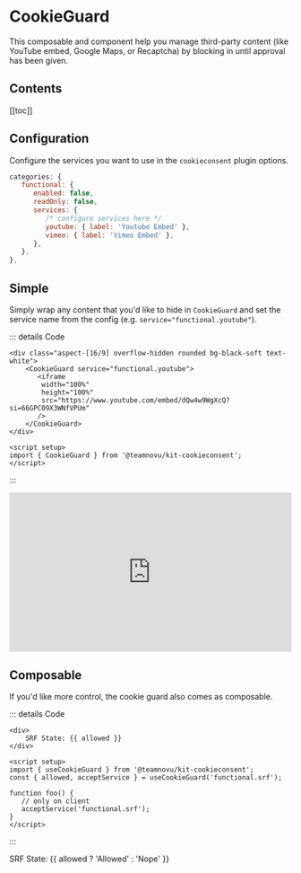 <script setup>
import { getCurrentInstance, onMounted } from 'vue'
import { createCookieConsent, CookieGuard, useCookieGuard } from '@teamnovu/kit-cookieconsent';
import { useRouter } from 'vitepress'
import '@teamnovu/kit-cookieconsent/style';

// setup
if (!import.meta.env.SSR) {
   const instance = getCurrentInstance();
   const app = instance.appContext.app;
   app.use(createCookieConsent({
      categories: {
         functional: {
            services: {
               youtube: { label: 'Youtube Embed' },
               vimeo: { label: 'Vimeo Embed' },
               srf: { label: 'SRF Embed' },
            },
         },
      },
   }));
   onMounted(()=>{
      const router = useRouter();
      router.onBeforeRouteChange = () => { app.config.globalProperties.$cookieconsent?.reset(true); }
      window.onbeforeunload = () => { app.config.globalProperties.$cookieconsent?.reset(true); }
   })
}

// for composable example
const { allowed } = useCookieGuard('functional.srf');

</script>
<style>
body {
    --cc-font-family: var(--vp-font-family-base);
    --cc-btn-primary-bg: var(--vp-c-brand);
    --cc-btn-primary-border-color: var(--vp-c-brand);
    --cc-btn-primary-hover-bg: var(--vp-c-brand-darker);
    --cc-btn-primary-hover-border-color: var(--vp-c-brand-darker);
    --cc-toggle-on-bg: var(--vp-c-brand);
}
.video {
   position: relative;
   aspect-ratio: 16/9;
   background-color: var(--vp-custom-block-details-bg);
}
</style>


# CookieGuard

This composable and component help you manage third-party content (like YouTube embed, Google Maps, or Recaptcha) by blocking in until approval has been given.

## Contents

[[toc]]

## Configuration

Configure the services you want to use in the `cookieconsent` plugin options.
```js
categories: {
   functional: {
      enabled: false,
      readOnly: false,
      services: {
         /* configure services here */
         youtube: { label: 'Youtube Embed' },
         vimeo: { label: 'Vimeo Embed' },
      },
   },
},
```

## Simple

Simply wrap any content that you'd like to hide in `CookieGuard` and set the service name from the config (e.g. `service="functional.youtube"`).

::: details Code
```vue
<div class="aspect-[16/9] overflow-hidden rounded bg-black-soft text-white">
    <CookieGuard service="functional.youtube">
       <iframe
        width="100%"
        height="100%"
        src="https://www.youtube.com/embed/dQw4w9WgXcQ?si=66GPC09X3WNfVPUm"
       />
    </CookieGuard>
</div>

<script setup>
import { CookieGuard } from '@teamnovu/kit-cookieconsent';
</script>
```
:::
<div class="video">
    <CookieGuard service="functional.youtube">
       <iframe
        width="100%"
        height="100%"
        frameborder="0"
        src="https://www.youtube.com/embed/dQw4w9WgXcQ?si=66GPC09X3WNfVPUm"
       />
    </CookieGuard>
</div>

## Custom Message

You can also provide a `#rejected` template to show a custom message.

::: details Code
```vue
<div class="video">
    <CookieGuard service="functional.vimeo">
      <template #default>
        <iframe src="https://player.vimeo.com/video/375468729?h=d063a6fe74" width="100%" height="100%" frameborder="0"></iframe>
       </template>
       <template #rejected="{ acceptService, serviceName }">
         <div style="height:100%;padding:4rem">
            <div style="height:100%;display:flex;flex-direction:column;align-items:center;justify-content:center;border:3px solid white;">
               <strong>Hi there, wanna have some {{ serviceName }} cookies?</strong>
               <button
                  style="padding:2rem 4rem;background-color:var(--vp-c-brand);color:white;border:none;border-radius:0.5rem;cursor:pointer;margin-top:2rem;"
                  @click="() => acceptService('functional.vimeo')"
               >
                  🍪 Oh boi! 🍪
               </button>
            </div>
         </div>
       </template>
    </CookieGuard>
</div>

<script setup>
import { CookieGuard } from '@teamnovu/kit-cookieconsent';
</script>
```
:::
<div class="video">
    <CookieGuard service="functional.vimeo">
      <template #default>
        <iframe src="https://player.vimeo.com/video/375468729?h=d063a6fe74" width="100%" height="100%" frameborder="0"></iframe>
       </template>
       <template #rejected="{ acceptService, serviceName }">
         <div style="height:100%;padding:4rem">
            <div style="height:100%;display:flex;flex-direction:column;align-items:center;justify-content:center;border:3px solid white;">
               <strong>Hi there, wanna have some {{ serviceName }} cookies?</strong>
               <button
                  style="padding:2rem 4rem;background-color:var(--vp-c-brand);color:white;border:none;border-radius:0.5rem;cursor:pointer;margin-top:2rem;"
                  @click="() => acceptService('functional.vimeo')"
               >
                  🍪 Oh boi! 🍪
               </button>
            </div>
         </div>
       </template>
    </CookieGuard>
</div>

## Composable

If you'd like more control, the cookie guard also comes as composable.

::: details Code
```vue
<div>
    SRF State: {{ allowed }}
</div>

<script setup>
import { useCookieGuard } from '@teamnovu/kit-cookieconsent';
const { allowed, acceptService } = useCookieGuard('functional.srf');

function foo() {
   // only on client
   acceptService('functional.srf');
}
</script>
```
:::
<div>
    SRF State: {{ allowed ? 'Allowed' : 'Nope' }}
</div>